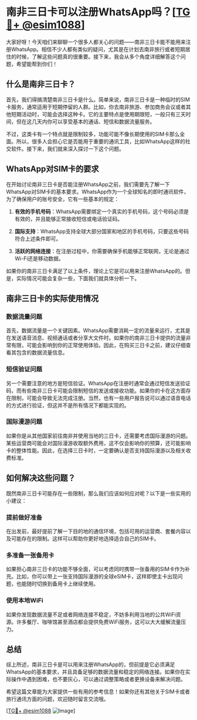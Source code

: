 # 南非三日卡可以注册WhatsApp吗？[[TG💪+ @esim1088](https://t.me/s/esim1088)]

大家好呀！今天咱们来聊聊一个很多人都关心的问题——南非三日卡能不能用来注册WhatsApp。相信不少人都有类似的疑问，尤其是在计划去南非旅行或者短期居住的时候，了解这些问题真的很重要。接下来，我会从多个角度详细解答这个问题，希望能帮到你们！

## 什么是南非三日卡？

首先，我们得搞清楚南非三日卡是什么。简单来说，南非三日卡是一种临时的SIM卡服务，通常适用于短期停留的人群。比如，你去南非旅游、参加商务会议或者其他短期活动时，可能会选择这种卡。它的主要特点是使用期限短，一般只有三天时间，但在这几天内你可以享受基本的通话、短信和数据流量服务。

不过，这类卡有一个特点就是限制较多，功能可能不像长期使用的SIM卡那么全面。所以，很多人会担心它是否能用于重要的通讯工具，比如WhatsApp这样的社交软件。接下来，我们就来深入探讨一下这个问题。

## WhatsApp对SIM卡的要求

在开始讨论南非三日卡是否能注册WhatsApp之前，我们需要先了解一下WhatsApp对SIM卡的基本要求。WhatsApp作为一个全球知名的即时通讯软件，为了确保用户的账号安全，它有一些基本的规定：

1. **有效的手机号码**：WhatsApp需要绑定一个真实的手机号码，这个号码必须是有效的，并且能够正常接收短信或电话验证码。
   
2. **国际支持**：WhatsApp支持全球大部分国家和地区的手机号码，只要这些号码符合上述条件即可。

3. **活跃的网络连接**：在注册过程中，你需要确保手机能够正常联网，无论是通过Wi-Fi还是移动数据。

如果你的南非三日卡满足了以上条件，理论上它是可以用来注册WhatsApp的。但是，实际情况可能会复杂一些，下面我们就具体分析一下。

## 南非三日卡的实际使用情况

### 数据流量问题

首先，数据流量是一个关键因素。WhatsApp需要消耗一定的流量来运行，尤其是在发送语音消息、视频通话或者分享大文件时。如果你的南非三日卡提供的流量非常有限，可能会影响到你的正常使用体验。因此，在购买三日卡之前，建议仔细查看其包含的数据流量信息。

### 短信验证问题

另一个需要注意的地方是短信验证。WhatsApp在注册时通常会通过短信发送验证码，而有些南非三日卡可能会限制短信的发送或接收功能。如果你的卡在这方面存在限制，可能会导致无法完成注册。当然，也有一些用户报告说可以通过语音电话的方式进行验证，但这并不是所有情况下都能实现的。

### 国际漫游问题

如果你是从其他国家前往南非并使用当地的三日卡，还需要考虑国际漫游的问题。某些运营商可能会对国际漫游收取额外费用，这不仅会影响你的预算，还可能影响卡的整体性能。因此，在选择三日卡时，一定要确认是否支持国际漫游以及相关收费标准。

## 如何解决这些问题？

既然南非三日卡可能存在一些限制，那么我们应该如何应对呢？以下是一些实用的小建议：

### 提前做好准备

在出发前，最好提前了解一下目的地的通信环境，包括可用的运营商、套餐内容以及可能存在的限制。这样可以帮助你更好地选择适合自己的SIM卡。

### 多准备一张备用卡

如果担心南非三日卡的功能不够全面，可以考虑同时携带一张备用的SIM卡作为补充。比如，你可以带上一张支持国际漫游的全球eSIM卡，这样即使主卡出现问题，也能随时切换到备用卡上继续使用。

### 使用本地WiFi

如果你发现数据流量不足或者网络连接不稳定，不妨多利用当地的公共WiFi资源。许多餐厅、咖啡馆甚至酒店都会提供免费WiFi服务，这可以大大缓解流量压力。

## 总结

综上所述，南非三日卡是可以用来注册WhatsApp的，但前提是它必须满足WhatsApp的基本要求，并且具备足够的数据流量和稳定的网络连接。如果你在实际操作中遇到困难，也不要灰心，可以通过调整策略或者更换设备来解决问题。

希望这篇文章能为大家提供一些有用的参考信息！如果你还有其他关于SIM卡或者旅行通讯方面的问题，欢迎随时留言交流哦。

[[TG💪+ @esim1088](https://t.me/s/esim1088) ![Image](https://i.postimg.cc/4NQfJmqS/Snipaste-2025-05-13-00-14-12.png)]